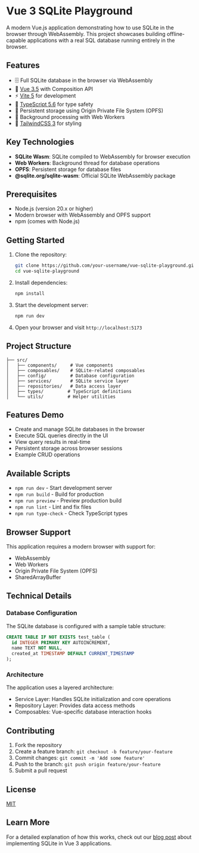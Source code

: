 # Vue 3 SQLite Playground

A modern Vue.js application demonstrating how to use SQLite in the browser through WebAssembly. This project showcases building offline-capable applications with a real SQL database running entirely in the browser.

## Features

- 🗄️ Full SQLite database in the browser via WebAssembly
- 🚀 [Vue 3.5](https://vuejs.org/) with Composition API
- ⚡️ [Vite 5](https://vitejs.dev/) for development
- 🎯 [TypeScript 5.6](https://www.typescriptlang.org/) for type safety
- 💾 Persistent storage using Origin Private File System (OPFS)
- 🧵 Background processing with Web Workers
- 🎨 [TailwindCSS 3](https://tailwindcss.com/) for styling

## Key Technologies

- **SQLite Wasm**: SQLite compiled to WebAssembly for browser execution
- **Web Workers**: Background thread for database operations
- **OPFS**: Persistent storage for database files
- **@sqlite.org/sqlite-wasm**: Official SQLite WebAssembly package

## Prerequisites

- Node.js (version 20.x or higher)
- Modern browser with WebAssembly and OPFS support
- npm (comes with Node.js)

## Getting Started

1. Clone the repository:
   ```bash
   git clone https://github.com/your-username/vue-sqlite-playground.git
   cd vue-sqlite-playground
   ```

2. Install dependencies:
   ```bash
   npm install
   ```

3. Start the development server:
   ```bash
   npm run dev
   ```

4. Open your browser and visit `http://localhost:5173`

## Project Structure

```
├── src/
│   ├── components/     # Vue components
│   ├── composables/    # SQLite-related composables
│   ├── config/         # Database configuration
│   ├── services/       # SQLite service layer
│   ├── repositories/   # Data access layer
│   ├── types/         # TypeScript definitions
│   └── utils/         # Helper utilities
```

## Features Demo

- Create and manage SQLite databases in the browser
- Execute SQL queries directly in the UI
- View query results in real-time
- Persistent storage across browser sessions
- Example CRUD operations

## Available Scripts

- `npm run dev` - Start development server
- `npm run build` - Build for production
- `npm run preview` - Preview production build
- `npm run lint` - Lint and fix files
- `npm run type-check` - Check TypeScript types

## Browser Support

This application requires a modern browser with support for:
- WebAssembly
- Web Workers
- Origin Private File System (OPFS)
- SharedArrayBuffer

## Technical Details

### Database Configuration

The SQLite database is configured with a sample table structure:

```sql
CREATE TABLE IF NOT EXISTS test_table (
  id INTEGER PRIMARY KEY AUTOINCREMENT,
  name TEXT NOT NULL,
  created_at TIMESTAMP DEFAULT CURRENT_TIMESTAMP
);
```

### Architecture

The application uses a layered architecture:
- Service Layer: Handles SQLite initialization and core operations
- Repository Layer: Provides data access methods
- Composables: Vue-specific database interaction hooks

## Contributing

1. Fork the repository
2. Create a feature branch: `git checkout -b feature/your-feature`
3. Commit changes: `git commit -m 'Add some feature'`
4. Push to the branch: `git push origin feature/your-feature`
5. Submit a pull request

## License

[MIT](./LICENSE)

## Learn More

For a detailed explanation of how this works, check out our [blog post](https://your-blog-post-url) about implementing SQLite in Vue 3 applications.
